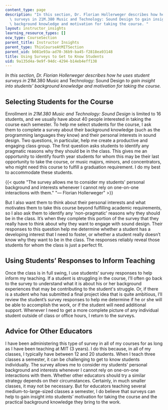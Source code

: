```yaml
---
content_type: page
description: "In this section, Dr. Florian Hollerweger describes how he uses student\
  \ surveys in 21M.380 Music and Technology: Sound Design to gain insight into students\u2019\
  \ background knowledge and motivation for taking the course. "
layout: instructor_insights
learning_resource_types: []
ocw_type: CourseSection
parent_title: Instructor Insights
parent_type: ThisCourseAtMITSection
parent_uid: b081e93a-ad70-36b9-ba45-f2818ea93148
title: Using Surveys to Get to Know Students
uid: 9a135d4a-9e9f-94dc-4294-b14eb4eff138
---
```


_In this section, Dr. Florian Hollerweger describes how he uses student surveys in_ 21M.380 Music and Technology: Sound Design _to gain insight into students’ background knowledge and motivation for taking the course._

Selecting Students for the Course
---------------------------------

Enrollment in _21M.380 Music and Technology: Sound Design_ is limited to 16 students, and we usually have about 40 people interested in taking the course each semester. To help me select students for the course, I ask them to complete a survey about their background knowledge (such as the programming languages they know) and their personal interests in sound design. Two questions, in particular, help me create a productive and engaging class group. The first question asks students to identify any pragmatic reasons why they should be in the class. This gives me an opportunity to identify fourth year students for whom this may be their last opportunity to take the course, or music majors, minors, and concentrators, who might need this course to fulfill a graduation requirement. I do my best to accommodate these students.

{{< quote "The survey allows me to consider my students' personal background and interests whenever I cannot rely on one-on-one interactions with them." "— Florian Hollerweger" >}}

But I also want them to think about their personal interests and what motivates them to take this course beyond fulfilling academic requirements, so I also ask them to identify any 'non-pragmatic' reasons why they should be in the class. It’s when they complete this portion of the survey that they really have to think about why they want to engage with sound design. Their responses to this question help me determine whether a student has a developing interest that I need to foster, or whether a student really doesn’t know why they want to be in the class. The responses reliably reveal those students for whom the class is just a perfect fit.

Using Students’ Responses to Inform Teaching
--------------------------------------------

Once the class is in full swing, I use students’ survey responses to help inform my teaching. If a student is struggling in the course, I’ll often go back to the survey to understand what it is about his or her background experiences that may be contributing to the student's struggle. Or, if there is a student who has submitted a final project idea that is quite ambitious, I’ll review the student’s survey responses to help me determine if he or she will be able to accomplish the work, or if the student will need additional support. Whenever I need to get a more complete picture of any individual student outside of class or office hours, I return to the surveys.

Advice for Other Educators
--------------------------

I have been administering this type of survey in all of my courses for as long as I have been teaching at MIT (3 years). I do this because, in all of my classes, I typically have between 12 and 20 students. When I teach three classes a semester, it can be challenging to get to know students individually. The survey allows me to consider my students' personal background and interests whenever I cannot rely on one-on-one interactions with them. Whether other educators should try a similar strategy depends on their circumstances. Certainly, in much smaller classes, it may not be necessary. But for educators teaching several medium-to-large-sized classes a semester, I do believe that surveys can help to gain insight into students’ motivation for taking the course and the practical background knowledge they bring to the work.
